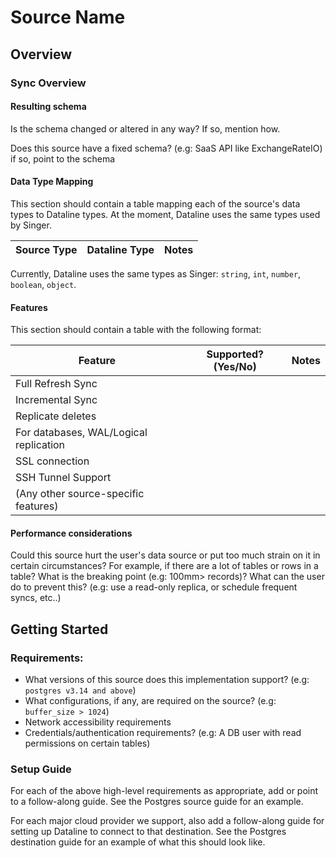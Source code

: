 # Source Name

## Overview 

### Sync Overview
#### Resulting schema
Is the schema changed or altered in any way? If so, mention how. 

Does this source have a fixed schema? (e.g: SaaS API like ExchangeRateIO) if so, point to the schema 

#### Data Type Mapping
This section should contain a table mapping each of the source's data types to Dataline types. At the moment, 
Dataline uses the same types used by Singer.

| Source Type | Dataline Type | Notes
|-----|-----|-----|

Currently, Dataline uses the same types as Singer: `string`, `int`, `number`, `boolean`, `object`. 
#### Features
This section should contain a table with the following format:

| Feature| Supported?(Yes/No) | Notes | 
|------|-----| ---- |
| Full Refresh Sync |  | 
| Incremental Sync |  | 
| Replicate deletes |  | 
| For databases, WAL/Logical replication |  |  
| SSL connection |  | 
| SSH Tunnel Support |  | 
| (Any other source-specific features) |  |  

#### Performance considerations
Could this source hurt the user's data source or put too much strain on it in certain circumstances? For example, 
if there are a lot of tables or rows in a table? What is the breaking point (e.g: 100mm> records)? What can the user 
do to prevent this? (e.g: use a read-only replica, or schedule frequent syncs, etc..)  


## Getting Started

### Requirements: 
* What versions of this source does this implementation support? (e.g: `postgres v3.14 and above`) 
* What configurations, if any, are required on the source? (e.g: `buffer_size > 1024`)
* Network accessibility requirements
* Credentials/authentication requirements? (e.g: A  DB user with read permissions on certain tables) 

### Setup Guide
For each of the above high-level requirements as appropriate, add or point to a follow-along guide. See the Postgres source guide for an example. 

For each major cloud provider we support, also add a follow-along guide for setting up Dataline to connect to that destination. 
See the Postgres destination guide for an example of what this should look like.  
  
